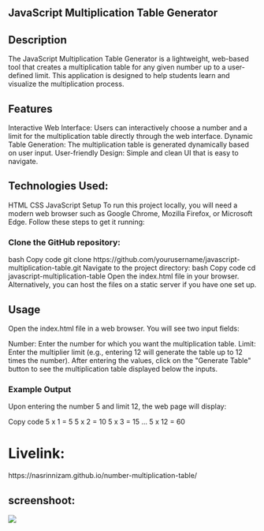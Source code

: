 <h2>JavaScript Multiplication Table Generator</h2>

<h2>Description</h2>

The JavaScript Multiplication Table Generator is a lightweight, web-based tool that creates a multiplication table for any given number up to a user-defined limit. This application is designed to help students learn and visualize the multiplication process.

<h2>Features</h2>
Interactive Web Interface: Users can interactively choose a number and a limit for the multiplication table directly through the web interface.
Dynamic Table Generation: The multiplication table is generated dynamically based on user input.
User-friendly Design: Simple and clean UI that is easy to navigate.

<h2>Technologies Used:</h2>
HTML
CSS
JavaScript
Setup
To run this project locally, you will need a modern web browser such as Google Chrome, Mozilla Firefox, or Microsoft Edge. Follow these steps to get it running:

<h3>Clone the GitHub repository:</h3>
bash
Copy code
git clone https://github.com/yourusername/javascript-multiplication-table.git
Navigate to the project directory:
bash
Copy code
cd javascript-multiplication-table
Open the index.html file in your browser.
Alternatively, you can host the files on a static server if you have one set up.

<h2>Usage</h2>
Open the index.html file in a web browser. You will see two input fields:

Number: Enter the number for which you want the multiplication table.
Limit: Enter the multiplier limit (e.g., entering 12 will generate the table up to 12 times the number).
After entering the values, click on the "Generate Table" button to see the multiplication table displayed below the inputs.

<h3>Example Output</h3>
Upon entering the number 5 and limit 12, the web page will display:

Copy code
  5 x 1 = 5
  5 x 2 = 10
  5 x 3 = 15
  ...
  5 x 12 = 60

  <h1>Livelink: </h1>  https://nasrinnizam.github.io/number-multiplication-table/

<h2> screenshoot:</h2> <img src="https://ibb.co/Byq6mBb">
